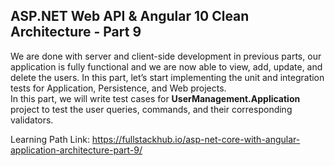 ## ASP.NET Web API & Angular 10 Clean Architecture - Part 9

We are done with server and client-side development in previous parts, our application is fully functional and we are now able to view, add, update, and delete the users. In this part, let’s start implementing the unit and integration tests for Application, Persistence, and Web projects.  
In this part, we will write test cases for **UserManagement.Application** project to test the user queries, commands, and their corresponding validators.

Learning Path Link: https://fullstackhub.io/asp-net-core-with-angular-application-architecture-part-9/
